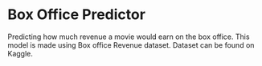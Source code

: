 # Box Office Predictor
Predicting how much revenue a movie would earn on the box office. This model is made using Box office Revenue dataset.
Dataset can be found on Kaggle.
